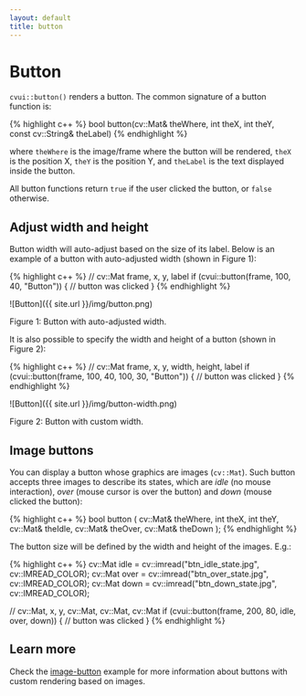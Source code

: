 ```yaml
---
layout: default
title: button
---
```


# Button

`cvui::button()` renders a button. The common signature of a button function is:

{% highlight c++ %}
bool button(cv::Mat& theWhere, int theX, int theY, const cv::String& theLabel)
{% endhighlight %}

where `theWhere` is the image/frame where the button will be rendered, `theX` is the position X, `theY` is the position Y, and `theLabel` is the text displayed inside the button.

All button functions return `true` if the user clicked the button, or `false` otherwise.

## Adjust width and height

Button width will auto-adjust based on the size of its label. Below is an example of a button with auto-adjusted width (shown in Figure 1):

{% highlight c++ %}
// cv::Mat frame, x, y, label
if (cvui::button(frame, 100, 40, "Button")) {
    // button was clicked
}
{% endhighlight %}

![Button]({{ site.url }}/img/button.png)
<p class="img-caption">Figure 1: Button with auto-adjusted width.</p>

It is also possible to specify the width and height of a button (shown in Figure 2):

{% highlight c++ %}
// cv::Mat frame, x, y, width, height, label
if (cvui::button(frame, 100, 40, 100, 30, "Button")) {
    // button was clicked
}
{% endhighlight %}

![Button]({{ site.url }}/img/button-width.png)
<p class="img-caption">Figure 2: Button with custom width.</p>

## Image buttons

You can display a button whose graphics are images (`cv::Mat`). Such button accepts three images to describe its states, which are _idle_ (no mouse interaction), _over_ (mouse cursor is over the button) and _down_ (mouse clicked the button):

{% highlight c++ %}
bool button (
    cv::Mat& theWhere,
    int theX,
    int theY,
    cv::Mat& theIdle,
    cv::Mat& theOver,
    cv::Mat& theDown
);
{% endhighlight %}

The button size will be defined by the width and height of the images. E.g.:

{% highlight c++ %}
cv::Mat idle = cv::imread("btn_idle_state.jpg", cv::IMREAD_COLOR);
cv::Mat over = cv::imread("btn_over_state.jpg", cv::IMREAD_COLOR);
cv::Mat down = cv::imread("btn_down_state.jpg", cv::IMREAD_COLOR);

// cv::Mat, x, y, cv::Mat, cv::Mat, cv::Mat
if (cvui::button(frame, 200, 80, idle, over, down)) {
    // button was clicked
}
{% endhighlight %}

## Learn more

Check the [image-button](https://github.com/Dovyski/cvui/tree/master/example/src/image-button) example for more information about buttons with custom rendering based on images.
